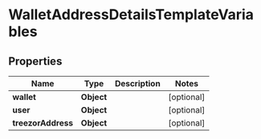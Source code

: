 

# WalletAddressDetailsTemplateVariables


## Properties

| Name | Type | Description | Notes |
|------------ | ------------- | ------------- | -------------|
|**wallet** | **Object** |  |  [optional] |
|**user** | **Object** |  |  [optional] |
|**treezorAddress** | **Object** |  |  [optional] |



